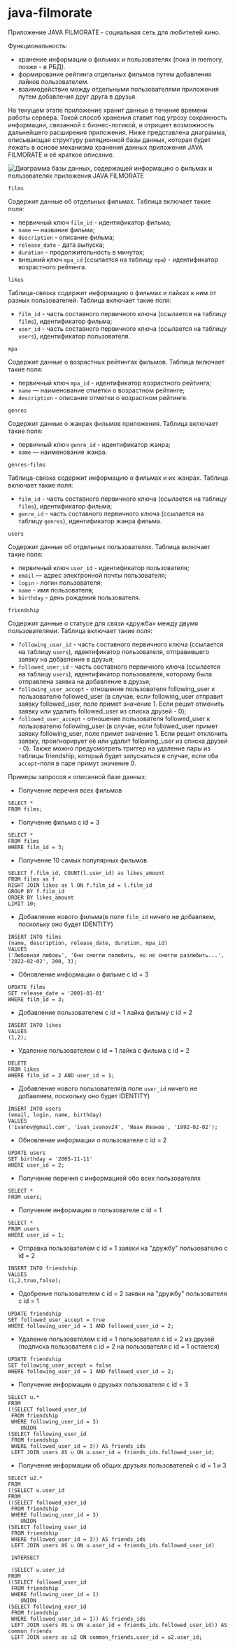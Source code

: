 # java-filmorate
Приложение JAVA FILMORATE - социальная сеть для любителей кино. 

Функциональность: 
- хранение информации о фильмах и пользователях (пока in memory, позже - в РБД).
- формирование рейтинга отдельных фильмов путем добавления лайков пользователем.
- взаимодействие между отдельными пользователями приложения путем добавления друг друга в друзья.

На текущем этапе приложение хранит данные в течение времени работы сервера. Такой способ хранения 
ставит под угрозу сохранность информации, связанной с бизнес-логикой, и отрицает возможность 
дальнейшего расширения приложения. 
Ниже представлена диаграмма, описывающая структуру реляционной базы данных, которая будет 
лежать в основе механизма хранения данных приложения JAVA FILMORATE и её краткое описание.

![Диаграмма базы данных, содержащей информацию о фильмах и пользователях приложения JAVA FILMORATE](java-filmorate.png)

`films`

Содержит данные об отдельных фильмах.
Таблица включает такие поля:
  - первичный ключ `film_id` - идентификатор фильма;
  - `name` — название фильма;
  - `description` - описание фильма;
  - `release_date` - дата выпуска;
  - `duration` - продолжительность в минутах;
  - внешний ключ `mpa_id` (ссылается на таблицу `mpa`) - идентификатор возрастного рейтинга.


`likes`

Таблица-связка содержит информацию о фильмах и лайках к ним от разных пользователей.
Таблица включает такие поля:
  - `film_id` - часть составного первичного ключа (ссылается на таблицу `films`), идентификатор фильма;
  - `user_id` - часть составного первичного ключа (ссылается на таблицу `users`), идентификатор пользователя.


`mpa`

Содержит данные о возрастных рейтингах фильмов.
Таблица включает такие поля:
  - первичный ключ `mpa_id` - идентификатор возрастного рейтинга;
  - `name` — наименование отметки о возрастном рейтинге;
  - `description` - описание отметки о возрастном рейтинге.


`genres`

Содержит данные о жанрах фильмов приложения.
Таблица включает такие поля:
  - первичный ключ `genre_id` - идентификатор жанра;
  - `name` — наименование жанра.


`genres-films`

Таблица-связка содержит информацию о фильмах и их жанрах.
Таблица включает такие поля:
  - `film_id` - часть составного первичного ключа (ссылается на таблицу `films`), идентификатор фильма;
  - `genre_id` - часть составного первичного ключа (ссылается на таблицу `genres`), идентификатор жанра фильма.


`users`

Содержит данные об отдельных пользователях.
Таблица включает такие поля:
  - первичный ключ `user_id` - идентификатор пользователя;
  - `email` — адрес электронной почты пользователя;
  - `login` - логин пользователя;
  - `name` - имя пользователя;
  - `birthday` - день рождения пользователя.


`friendship`

Содержит данные о статусе для связи «дружба» между двумя пользователями.
Таблица включает такие поля:
- `following_user_id` - часть составного первичного ключа (ссылается на таблицу `users`), идентификатор пользователя, 
отправившего заявку на добавление в друзья;
- `followed_user_id` - часть составного первичного ключа (ссылается на таблицу `users`), идентификатор пользователя, 
которому была отправлена заявка на добавление в друзья;
- `following_user_accept` - отношение пользователя following_user к пользователю followed_user (в случае, если following_user 
отправит заявку followed_user, поле примет значение 1. Если решит отменить заявку или удалить followed_user из 
списка друзей - 0);
- `followed_user_accept` - отношение пользователя followed_user к пользователю following_user (в случае, если followed_user
  примет заявку following_user, поле примет значение 1. Если решит отклонить заявку, проигнорирует её или удалит following_user из
  списка друзей - 0).
Также можно предусмотреть триггер на удаление пары из таблицы friendship, который будет запускаться в случае, если 
оба `accept`-поля в паре примут значение 0.


Примеры запросов к описанной базе данных: 
- Получение перечня всех фильмов
```agsl
SELECT * 
FROM films;
```

- Получение фильма с id = 3
```agsl
SELECT * 
FROM films 
WHERE film_id = 3;
```

- Получение 10 самых популярных фильмов
```agsl
SELECT f.film_id, COUNT(l.user_id) as likes_amount 
FROM films as f 
RIGHT JOIN likes as l ON f.film_id = l.film_id 
GROUP BY f.film_id 
ORDER BY likes_amount 
LIMIT 10;
```

- Добавление нового фильма(в поле `film_id` ничего не добавляем, поскольку оно будет IDENTITY)
```agsl
INSERT INTO films 
(name, description, release_date, duration, mpa_id) 
VALUES 
('Любовная любовь', 'Они смогли полюбить, но не смогли разлюбить...', '2022-02-02', 200, 3);
```

- Обновление информации о фильме с id = 3
```agsl
UPDATE films 
SET release_date = '2001-01-01'
WHERE film_id = 3;
```

- Добавление пользователем c id = 1 лайка фильму c id = 2
```agsl
INSERT INTO likes 
VALUES 
(1,2);
```

- Удаление пользователем c id = 1 лайка с фильма c id = 2
```agsl
DELETE 
FROM likes 
WHERE film_id = 2 AND user_id = 1;
```

- Добавление нового пользователя(в поле `user_id` ничего не добавляем, поскольку оно будет IDENTITY)
```agsl
INSERT INTO users 
(email, login, name, birthday) 
VALUES 
('ivanov@gmail.com', 'ivan_ivanov24', 'Иван Иванов', '1992-02-02');
```

- Обновление информации о пользователе с id = 2
```agsl
UPDATE users 
SET birthday = '2005-11-11'
WHERE user_id = 2;
```

- Получение перечня с информацией обо всех пользователях
```agsl
SELECT * 
FROM users;
```

- Получение информации о пользователе с id = 1
```agsl
SELECT * 
FROM users 
WHERE user_id = 1;
```

- Отправка пользователем c id = 1 заявки на "дружбу" пользователю c id = 2
```agsl
INSERT INTO friendship  
VALUES 
(1,2,true,false);
```

- Одобрение пользователем c id = 2 заявки на "дружбу" пользователя c id = 1
```agsl
UPDATE friendship 
SET followed_user_accept = true
WHERE following_user_id = 1 AND followed_user_id = 2;
```

- Удаление пользователем с id = 1 пользователя с id = 2 из друзей (подписка пользователя с id = 2 на пользователя с id = 1 
остается)
```agsl
UPDATE friendship 
SET following_user_accept = false
WHERE following_user_id = 1 AND followed_user_id = 2;
```

- Получение информации о друзьях пользователя с id = 3
```agsl
SELECT u.* 
FROM 
((SELECT followed_user_id 
 FROM friendship 
 WHERE following_user_id = 3)
	UNION
(SELECT following_user_id 
 FROM friendship 
 WHERE followed_user_id = 3)) AS friends_ids 
 LEFT JOIN users AS u ON u.user_id = friends_ids.followed_user_id;
```

- Получение информации об общих друзьях пользователей с id = 1 и 3 
```agsl
SELECT u2.* 
FROM 
((SELECT u.user_id 
FROM 
((SELECT followed_user_id 
 FROM friendship 
 WHERE following_user_id = 3)
	UNION
(SELECT following_user_id 
 FROM friendship 
 WHERE followed_user_id = 3)) AS friends_ids 
 LEFT JOIN users AS u ON u.user_id = friends_ids.followed_user_id)
 
 INTERSECT 
 
 (SELECT u.user_id 
FROM 
((SELECT followed_user_id 
 FROM friendship 
 WHERE following_user_id = 1)
	UNION
(SELECT following_user_id 
 FROM friendship 
 WHERE followed_user_id = 1)) AS friends_ids 
 LEFT JOIN users AS u ON u.user_id = friends_ids.followed_user_id)) AS common_friends
 LEFT JOIN users as u2 ON common_friends.user_id = u2.user_id;
```

